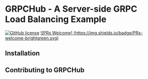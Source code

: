 # GRPCHub - A Server-side GRPC Load Balancing Example

[![GitHub license](https://img.shields.io/github/license/ccwutw/grpchub)](https://github.com/ccwutw/grpchub/blob/master/LICENSE) 
[![PRs Welcome] (https://img.shields.io/badge/PRs-welcome-brightgreen.svg)](https://github.com/ccwutw/blob/master/CONTRIBUTING.md) 

## Installation

## Contributing to GRPCHub
